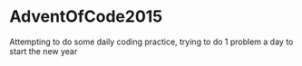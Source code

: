 # AdventOfCode2015

Attempting to do some daily coding practice, trying to do 1 problem a day to start the new year
